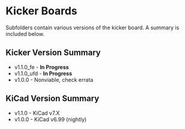 # Kicker Boards

Subfolders contain various versions of the kicker board. A summary is included below.

## Kicker Version Summary

 - v1.1.0_fe - **In Progress**
 - v1.1.0_ufd - **In Progress**
 - v1.0.0 - Nonviable, check errata

## KiCad Version Summary

 - v1.1.0 - KiCad v7.X
 - v1.0.0 - KiCad v6.99 (nightly)
